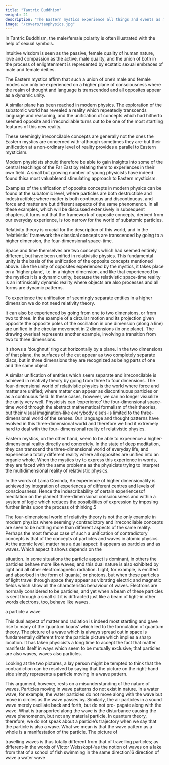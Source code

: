 ```yaml
---
title: "Tantric Buddhism"
weight: 21
description: "The Eastern mystics experience all things and events as manifestations of a basic oneness"
image: "/covers/taophysics.jpg"
---
```



In Tantric Buddhism, the male/female polarity is often illustrated with the help of sexual symbols. 

Intuitive wisdom is seen as the passive, female quality of human nature, love and compassion as the active, male quality, and the union of both in the process of enlightenment is represented by ecstatic sexual embraces of male and female deities. 

The Eastern mystics affirm that such a union of one’s male and female modes can only be experienced on a higher plane of consciousness where the realm of thought and language is transcended and all
opposites appear as a dynamic unity. 

A similar plane has been reached in modern physics. The exploration of the subatomic world
has revealed a reality which repeatedly transcends language
and reasoning, and the unification of concepts which had
hitherto seemed opposite and irreconcilable turns out to be
one of the most startling features of this new reality. 

These seemingly irreconcilable concepts are generally not the ones the Eastern mystics are concerned with-although sometimes they are-but their unification at a non-ordinary level of reality
provides a parallel to Eastern mysticism. 

Modern physicists should therefore be able to gain insights into some of the
central teachings of the Far East by relating them to experiences
in their own field. A small but growing number of young
physicists have indeed found thisa most valuableand stimulating
approach to Eastern mysticism.

Examples of the unification of opposite concepts in modern physics can be found at the subatomic level, where particles are both destructible and indestructible; where matter is
both continuous and discontinuous, and force and matter are
but different aspects of the same phenomenon. In all these
examples, which will be discussed extensively in subsequent
chapters, it turns out that the framework of opposite concepts,
derived from our everyday experience, is too narrow for the
world of subatomic particles. 

Relativity theory is crucial for the description of this world, and in the ‘relativistic’ framework the classical concepts are transcended by going to a higher dimension, the four-dimensional space-time. 

Space and time themselves are two concepts which had seemed entirely different, but have been unified in relativistic physics. This fundamental unity is the basis of the unification of the opposite concepts mentioned above. Like the unity of opposites experienced by the mystics, it takes place on a ‘higher plane’, i.e. in a higher dimension, and like that experienced by the mystics
it is a dynamic unity, because the relativistic space-time reality
is an intrinsically dynamic reality where objects are also
processes and all forms are dynamic patterns.

To experience the unification of seemingly separate entities in a higher dimension we do not need relativity theory. 

It can also be experienced by going from one to two dimensions, or
from two to three. In the example of a circular motion and its
projection given opposite the opposite poles of the oscillation
in one dimension (along a line) are unified in the circular movement in 2 dimensions (in one plane). The drawing overleaf represents another example, involving a transition from two
to three dimensions. 

It shows a ‘doughnut’ ring cut horizontally by a plane. In the two dimensions of that plane, the surfaces of the cut appear as two completely separate discs, but in three
dimensions they are recognized as being parts of one and the
same object. 

A similar unification of entities which seem
separate and irreconcilable is achieved in relativity theory by
going from three to four dimensions. The four-dimensional
world of relativistic physics is the world where force and matter
are unified; where matter can appear as discontinuous particles
or as a continuous field. In these cases, however, we can no
longer visualize the unity very well. Physicists can ‘experience’
the four-dimensional space-time world through the abstract
mathematical formalism of their theories, but their visual
imagination-like everybody else’s-is limited to the three-dimensional world of the senses. Our language and thought patterns have evolved in this three-dimensional world and
therefore we find it extremely hard to deal with the four-
dimensional reality of relativistic physics.

Eastern mystics, on the other hand, seem to be able to
experience a higher-dimensional reality directly and concretely. In the state of deep meditation, they can transcend the
three-dimensional world of everyday life, and experience a
totally different reality where all opposites are unified into an
organic whole. When the mystics try to express this experience
in words, they are faced with the same problems as the physicists
trying to interpret the multidimensional reality of relativistic
physics. 

In the words of Lama Covinda, An experience of higher dimensionality is achieved by
integration of experiences of different centres and levels
of consciousness. Hence the indescribability of certain
experiencesof meditation on the planeof three-dimensional
consciousness and within a system of logic which reduces
the possibilities of expression by imposing further limits
upon the process of thinking.5

The four-dimensional world of relativity theory is not the only example in modern physics where seemingly contradictory and irreconcilable concepts are seen to be nothing more than
different aspects of the same reality. Perhaps the most famous
case of such a unification of contradictory concepts is that of
the concepts of particles and waves in atomic physics.
At the atomic level, matter has a dual aspect: it appears as
particles and as waves. Which aspect it shows depends on the

situation. In some situations the particle aspect is dominant,
in others the particles behave more like waves; and this dual
nature is also exhibited by light and all other electromagnetic
radiation. Light, for example, is emitted and absorbed in the
form of ‘quanta’, or photons, but when these particles of light
travel through space they appear as vibrating electric and
magnetic fields which show all the characteristic behaviour
of waves. Electrons are normally considered to be particles,
and yet when a beam of these particles is sent through a small
slit it is diffracted just like a beam of light-in other words
electrons, too, behave like waves.

a particle
a wave

This dual aspect of matter and radiation is indeed most
startling and gave rise to many of the ‘quantum koans’ which
led to the formulation of quantum theory. The picture of a
wave which is always spread out in space is fundamentally
different from the particle picture which implies a sharp location.
It has taken physicists a long time to accept the fact that matter
manifests itself in ways which seem to be mutually exclusive;
that particles are also waves, waves also particles.

Looking at the two pictures, a lay person might be tempted to think that the contradiction can be resolved by saying that the picture on the right-hand side simply represents a particle
moving in a wave pattern. 

This argument, however, rests on a misunderstanding of the nature of waves. Particles moving in
wave patterns do not exist in nature. In a water wave, for example,
the water particles do not move along with the wave but move
in circles as the wave passes by. Similarly, the air particles in a
sound wave merely oscillate back and forth, but do not pro-
pagate along with the wave. What is transported along the
wave is the disturbance causing the wave phenomenon, but
not any material particle. In quantum theory, therefore, we do
not speak about a particle’s trajectory when we say that the
particle is also a wave. What we mean is that the wave pattern
as a whole is a manifestation of the particle. The picture of

travelling waves is thus totally different from that of travelling
particles; as different-in the words of Victor Weisskopf-‘as
the notion of waves on a lake from that of a school of fish
swimming in the same direction’.6
direction of wave
a water wave

